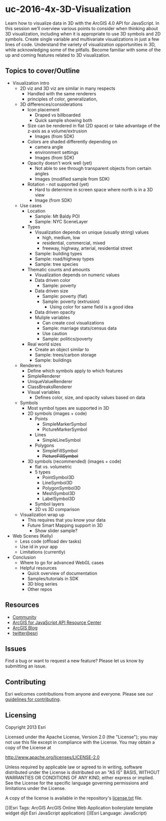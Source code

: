 # uc-2016-4x-3D-Visualization

Learn how to visualize data in 3D with the ArcGIS 4.0 API for JavaScript. In this session we’ll overview various points to consider when thinking about 3D visualization, including when it is appropriate to use 3D symbols and 2D symbols. Create single variable and multivariate visualizations in just a few lines of code. Understand the variety of visualization opportunities in 3D, while acknowledging some of the pitfalls. Become familiar with some of the up and coming features related to 3D visualization.

## Topics to cover/Outline

* Visualization intro  
  * 2D viz and 3D viz are similar in many respects
    * Handled with the same renderers
    * principles of color, generalization,
  * 3D differences/considerations
    * Icon placement
      * Draped vs billboarded
      * Quick sample showing both
    * Size can be rendered in flat (2D space) or take advantage of the z-axis as a volume/extrusion
      * Images (from SDK)
    * Colors are shaded differently depending on
      * camera angle
      * environment settings
      * Images (from SDK)
    * Opacity doesn't work well (yet)
      * Not able to see through transparent objects from certain angles
      * Images (modified sample from SDK)
    * Rotation - not supported (yet)
      * Hard to determine in screen space where north is in a 3D view
      * Image (from SDK)
  * Use cases
    * Location
      * Sample: Mt Baldy POI
      * Sample: NYC SceneLayer
    * Types
      * Visualization depends on unique (usually string) values
        * high, medium, low
        * residential, commercial, mixed
        * freeway, highway, arterial, residential street
      * Sample: building types
      * Sample: road/highway types
      * Sample: tree species
    * Thematic counts and amounts
      * Visualization depends on numeric values
      * Data driven color
        * Sample: poverty
      * Data driven size
        * Sample: poverty (flat)
        * Sample: poverty (extrusion)
          * Using color for same field is a good idea
      * Data driven opacity
      * Muliple variables
        * Can create cool visualizations
        * Sample: marriage stats/census data
        * Use caution
        * Sample: politics/poverty
    * Real world sizes
      * Create an object similar to
      * Sample: trees/carbon storage
      * Sample: buildings
  * Renderers
    * Define which symbols apply to which features
    * SimpleRenderer
    * UniqueValueRenderer
    * ClassBreaksRenderer
    * Visual variables
      * Defines color, size, and opacity values based on data
  * Symbols
    * Most symbol types are supported in 3D
    * 2D symbols (images + code)
      * Points
        * SimpleMarkerSymbol
        * PictureMarkerSymbol
      * Lines
        * SimpleLineSymbol
      * Polygons
        * SimpleFillSymbol
        * ~~PictureFillSymbol~~
    * 3D symbols (recommended) (images + code)
      * flat vs. volumetric
      * 5 types
        * PointSymbol3D
        * LineSymbol3D
        * PolygonSymbol3D
        * MeshSymbol3D
        * LabelSymbol3D
      * Symbol layers
      * 2D vs 3D comparison
  * Visualization wrap up
    * This requires that you know your data
    * Future Smart Mapping support in 3D
      * Show slider sample?
* Web Scenes  (Kelly)
  * Less code (offload dev tasks)
  * Use id in your app
  * Limitations (currently)
* Conclusion
  * Where to go for advanced WebGL cases
  * Helpful resources
    * Quick overview of documentation
    * Samples/tutorials in SDK
    * 3D blog series
    * Other repos

## Resources

* [Community](https://developers.arcgis.com/en/javascript/jshelp/community.html)
* [ArcGIS for JavaScript API Resource Center](http://help.arcgis.com/en/webapi/javascript/arcgis/index.html)
* [ArcGIS Blog](http://blogs.esri.com/esri/arcgis/)
* [twitter@esri](http://twitter.com/esri)

## Issues

Find a bug or want to request a new feature?  Please let us know by submitting an issue.

## Contributing

Esri welcomes contributions from anyone and everyone. Please see our [guidelines for contributing](https://github.com/esri/contributing).

## Licensing
Copyright 2013 Esri

Licensed under the Apache License, Version 2.0 (the "License");
you may not use this file except in compliance with the License.
You may obtain a copy of the License at

   http://www.apache.org/licenses/LICENSE-2.0

Unless required by applicable law or agreed to in writing, software
distributed under the License is distributed on an "AS IS" BASIS,
WITHOUT WARRANTIES OR CONDITIONS OF ANY KIND, either express or implied.
See the License for the specific language governing permissions and
limitations under the License.

A copy of the license is available in the repository's [license.txt](https://raw.github.com/Esri/application-boilerplate-js/master/license.txt) file.

[](Esri Tags: ArcGIS ArcGIS Online Web Application boilerplate template widget dijit Esri JavaScript application)
[](Esri Language: JavaScript)
